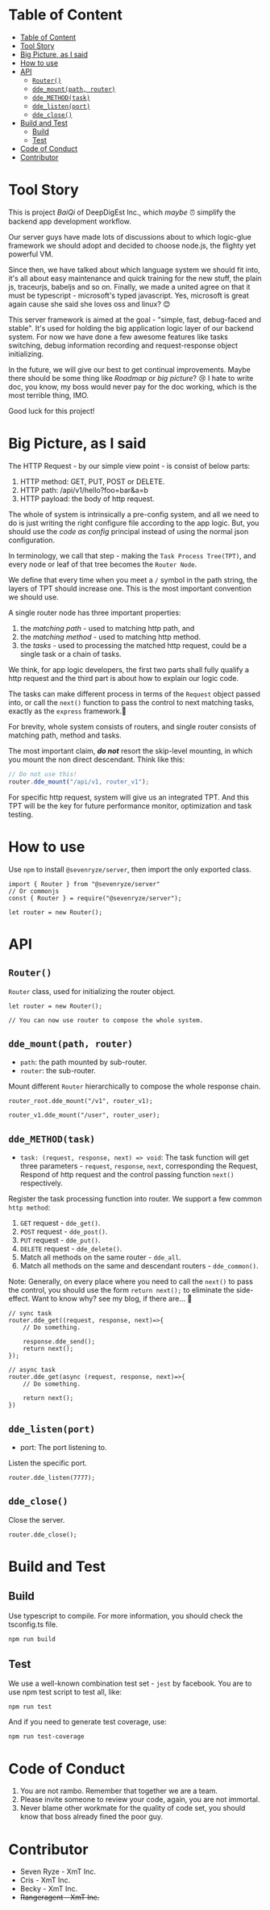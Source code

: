 # Table of Content

* [Table of Content](#table-of-content)
* [Tool Story](#tool-story)
* [Big Picture, as I said](#big-picture-as-i-said)
* [How to use](#how-to-use)
* [API](#api)
  * [`Router()`](#router)
  * [`dde_mount(path, router)`](#ddemountpath-router)
  * [`dde_METHOD(task)`](#ddemethodtask)
  * [`dde_listen(port)`](#ddelistenport)
  * [`dde_close()`](#ddeclose)
* [Build and Test](#build-and-test)
  * [Build](#build)
  * [Test](#test)
* [Code of Conduct](#code-of-conduct)
* [Contributor](#contributor)

# Tool Story

This is project _BaiQi_ of DeepDigEst Inc., which _maybe_ ⏰ simplify the backend app development workflow.

Our server guys have made lots of discussions about to which logic-glue framework we should adopt and decided to choose node.js, the flighty yet powerful VM.

Since then, we have talked about which language system we should fit into, it's all about easy maintenance and quick training for the new stuff, the plain js, traceurjs, babeljs and so on. Finally, we made a united agree on that it must be typescript - microsoft's typed javascript. Yes, microsoft is great again cause she said she loves oss and linux? 😊

This server framework is aimed at the goal - "simple, fast, debug-faced and stable". It's used for holding the big application logic layer of our backend system. For now we have done a few awesome features like tasks switching, debug information recording and request-response object initializing.

In the future, we will give our best to get continual improvements. Maybe there should be some thing like _Roadmap_ or _big picture_? 😢 I hate to write doc, you know, my boss would never pay for the doc working, which is the most terrible thing, IMO.

Good luck for this project!

# Big Picture, as I said

The HTTP Request - by our simple view point - is consist of below parts:

1.  HTTP method: GET, PUT, POST or DELETE.
2.  HTTP path: /api/v1/hello?foo=bar&a=b
3.  HTTP payload: the body of http request.

The whole of system is intrinsically a pre-config system, and all we need to do is just writing the right configure file according to the app logic. But, you should use the _code as config_ principal instead of using the normal json configuration.

In terminology, we call that step - making the `Task Process Tree(TPT)`, and every node or leaf of that tree becomes the `Router Node`.

We define that every time when you meet a `/` symbol in the path string, the layers of TPT should increase one. This is the most important convention we should use.

A single router node has three important properties:

1.  the _matching path_ - used to matching http path, and
2.  the _matching method_ - used to matching http method.
3.  the _tasks_ - used to processing the matched http request, could be a single task or a chain of tasks.

We think, for app logic developers, the first two parts shall fully qualify a http request and the third part is about how to explain our logic code.

The tasks can make different process in terms of the `Request` object passed into, or call the `next()` function to pass the control to next matching tasks, exactly as the `express` framework.🤡

For brevity, whole system consists of routers, and single router consists of matching path, method and tasks.

The most important claim, **_do not_** resort the skip-level mounting, in which you mount the non direct descendant. Think like this:

```js
// Do not use this!
router.dde_mount("/api/v1, router_v1");
```

For specific http request, system will give us an integrated TPT. And this TPT will be the key for future performance monitor, optimization and task testing.

# How to use

Use `npm` to install `@sevenryze/server`, then import the only exported class.

```
import { Router } from "@sevenryze/server"
// Or commonjs
const { Router } = require("@sevenryze/server");

let router = new Router();
```

# API

## `Router()`

`Router` class, used for initializing the router object.

```
let router = new Router();

// You can now use router to compose the whole system.
```

## `dde_mount(path, router)`

* `path`: the path mounted by sub-router.
* `router`: the sub-router.

Mount different `Router` hierarchically to compose the whole response chain.

```
router_root.dde_mount("/v1", router_v1);

router_v1.dde_mount("/user", router_user);
```

## `dde_METHOD(task)`

* `task: (request, response, next) => void`: The task function will get three parameters - `request`, `response`, `next`, corresponding the Request, Respond of http request and the control passing function `next()` respectively.

Register the task processing function into router. We support a few common `http method`:

1.  `GET` request - `dde_get()`.
2.  `POST` request - `dde_post()`.
3.  `PUT` request - `dde_put()`.
4.  `DELETE` request - `dde_delete()`.
5.  Match all methods on the same router - `dde_all`.
6.  Match all methods on the same and descendant routers - `dde_common()`.

Note: Generally, on every place where you need to call the `next()` to pass the control, you should use the form `return next();` to eliminate the side-effect.
Want to know why? see my blog, if there are... 🤡

```
// sync task
router.dde_get((request, response, next)=>{
    // Do something.

    response.dde_send();
    return next();
});

// async task
router.dde_get(async (request, response, next)=>{
    // Do something.

    return next();
})
```

## `dde_listen(port)`

* port: The port listening to.

Listen the specific port.

```
router.dde_listen(7777);
```

## `dde_close()`

Close the server.

```
router.dde_close();
```

# Build and Test

## Build

Use typescript to compile. For more information, you should check the tsconfig.ts file.

```js
npm run build
```

## Test

We use a well-known combination test set - `jest` by facebook. You are to use npm test script to test all, like:

```
npm run test
```

And if you need to generate test coverage, use:

```
npm run test-coverage
```

# Code of Conduct

1.  You are not rambo. Remember that together we are a team.
2.  Please invite someone to review your code, again, you are not immortal.
3.  Never blame other workmate for the quality of code set, you should know that boss already fined the poor guy.

# Contributor

* Seven Ryze - XmT Inc.
* Cris - XmT Inc.
* Becky - XmT Inc.
* ~~Rangeragent - XmT Inc.~~

